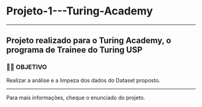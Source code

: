 # Projeto-1---Turing-Academy

----
## Projeto realizado para o Turing Academy, o programa de Trainee do Turing USP

### :man_technologist: **OBJETIVO**
Realizar a análise e a limpeza dos dados do Dataset proposto.

----

Para mais informações, cheque o enunciado do projeto.
